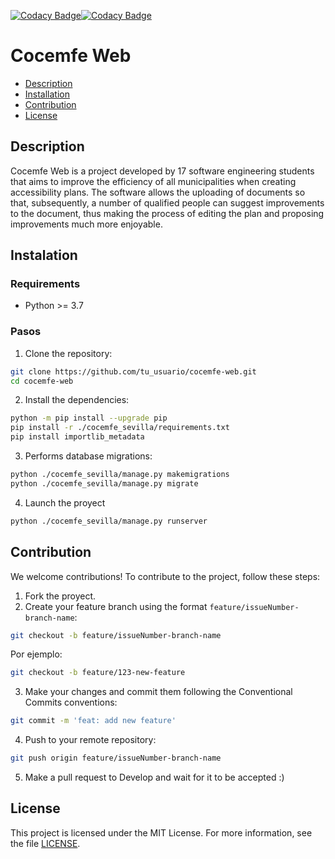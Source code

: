 [![Codacy Badge](https://app.codacy.com/project/badge/Grade/1c512c2c52c8437382e833b12427d8da)](https://app.codacy.com/gh/ISPP-Grupo-10/cocemfe-sevilla/dashboard?utm_source=gh&utm_medium=referral&utm_content=&utm_campaign=Badge_grade)[![Codacy Badge](https://app.codacy.com/project/badge/Coverage/1c512c2c52c8437382e833b12427d8da)](https://app.codacy.com/gh/ISPP-Grupo-10/cocemfe-sevilla/dashboard?utm_source=gh&utm_medium=referral&utm_content=&utm_campaign=Badge_Coverage)

# Cocemfe Web

- [Description](#description)
- [Installation](#installation)
- [Contribution](#contribution)
- [License](#license)
  
## Description
Cocemfe Web is a project developed by 17 software engineering students that aims to improve the efficiency of all municipalities when creating accessibility plans. The software allows the uploading of documents so that, subsequently, a number of qualified people can suggest improvements to the document, thus making the process of editing the plan and proposing improvements much more enjoyable.

## Instalation

### Requirements

- Python >= 3.7

### Pasos

1. Clone the repository:

```bash
git clone https://github.com/tu_usuario/cocemfe-web.git
cd cocemfe-web
```
2. Install the dependencies:

```bash
python -m pip install --upgrade pip
pip install -r ./cocemfe_sevilla/requirements.txt
pip install importlib_metadata
```
3. Performs database migrations:

```bash
python ./cocemfe_sevilla/manage.py makemigrations
python ./cocemfe_sevilla/manage.py migrate
```
4. Launch the proyect

```bash
python ./cocemfe_sevilla/manage.py runserver
```

## Contribution

We welcome contributions! To contribute to the project, follow these steps:
1. Fork the proyect.
2. Create your feature branch using the format `feature/issueNumber-branch-name`:
```bash
git checkout -b feature/issueNumber-branch-name
```
Por ejemplo:
```bash
git checkout -b feature/123-new-feature
```
3. Make your changes and commit them following the Conventional Commits conventions:
```bash
git commit -m 'feat: add new feature'
```
4. Push to your remote repository:
```bash
git push origin feature/issueNumber-branch-name
```
5. Make a pull request to Develop and wait for it to be accepted :)

## License

This project is licensed under the MIT License. For more information, see the file [LICENSE](./LICENSE).

